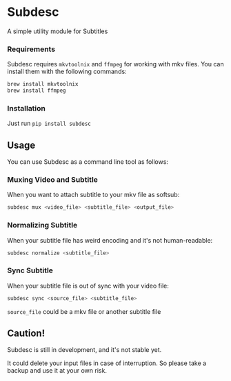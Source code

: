 # Subdesc 
A simple utility module for Subtitles

### Requirements
Subdesc requires `mkvtoolnix` and `ffmpeg` for working with mkv files. You can install them with the following commands:
```bash
brew install mkvtoolnix
brew install ffmpeg
```

### Installation
Just run `pip install subdesc`

## Usage
You can use Subdesc as a command line tool as follows:
### Muxing Video and Subtitle
When you want to attach subtitle to your mkv file as softsub:
```bash
subdesc mux <video_file> <subtitle_file> <output_file>
```

### Normalizing Subtitle
When your subtitle file has weird encoding and it's not human-readable:
```bash
subdesc normalize <subtitle_file>
```

### Sync Subtitle
When your subtitle file is out of sync with your video file:
```bash
subdesc sync <source_file> <subtitle_file>
```
`source_file` could be a mkv file or another subtitle file

## Caution!
Subdesc is still in development, and it's not stable yet.

It could delete your input files in case of interruption. So please take a backup and use it at your own risk. 